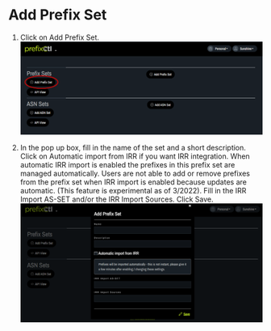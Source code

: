 # Add Prefix Set

1. Click on Add Prefix Set.
   ![](img/step1.png)


2. In the pop up box, fill in the name of the set and a short description. Click on Automatic import from IRR if you want IRR integration. When automatic IRR import is enabled the prefixes in this prefix set are managed automatically. Users are not able to add or remove prefixes from the prefix set when IRR import is enabled because updates are automatic. (This feature is experimental as of 3/2022). Fill in the IRR Import AS-SET and/or the IRR Import Sources. Click Save.
   ![](img/step2.png)
